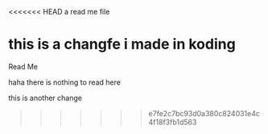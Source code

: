 <<<<<<< HEAD
a read me file

this is a changfe i made in koding
=======
Read Me

haha there is nothing to read here

this is another change
>>>>>>> e7fe2c7bc93d0a380c824031e4c4f18f3fb1d563
